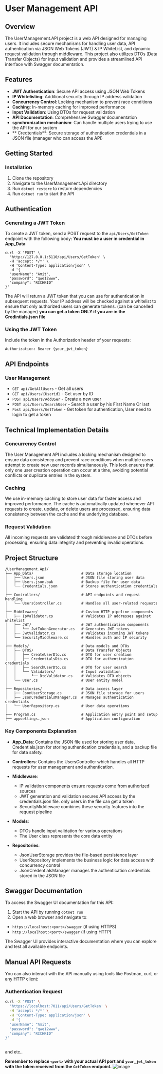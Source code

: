 ﻿# User Management API

## Overview

The UserManagement.API project is a web API designed for managing users. It includes secure mechanisms for handling user data, API authentication via JSON Web Tokens (JWT) & IP WhiteList, and dynamic request validation through middleware. This project also utilizes DTOs (Data Transfer Objects) for input validation and provides a streamlined API interface with Swagger documentation.

## Features

- **JWT Authentication**: Secure API access using JSON Web Tokens
- **IP Whitelisting**: Additional security through IP address validation
- **Concurrency Control**: Locking mechanism to prevent race conditions
- **Caching**: In-memory caching for improved performance
- **Input Validation**: Using DTOs for request validation
- **API Documentation**: Comprehensive Swagger documentation
- **synchronization mechanism**: Can handle multiple users trying to use the API for our system
- ** Credtentials**: Secure storage of authentication credentials in a JSON file (manager who can access the API)

## Getting Started

### Installation

1. Clone the repository
2. Navigate to the UserManagement.Api directory
3. Run `dotnet restore` to restore dependencies
5. Run `dotnet run` to start the API

## Authentication

### Generating a JWT Token

To create a JWT token, send a POST request to the `api/Users/GetToken` endpoint with the following body:
**You must be a user in credential in App_Data**
```
curl -X 'POST' \
  'http://127.0.0.1:5110/api/Users/GetToken' \
  -H 'accept: */*' \
  -H 'Content-Type: application/json' \
  -d '{
  "userName": "Amit",
  "password": "qwe12www",
  "company": "RICHKID"
}'
```

The API will return a JWT token that you can use for authentication in subsequent requests. 
Your IP address will be checked against a whitelist to ensure that only authorized users can generate tokens.
(can be cancelled by the manager)
**you can get a token ONLY if you are in the Credintials.json file**

### Using the JWT Token

Include the token in the Authorization header of your requests:

```
Authorization: Bearer {your_jwt_token}
```

## API Endpoints

### User Management

- `GET api/GetAllUsers` - Get all users
- `GET api/Users/{Userid}` - Get user by ID
- `POST api/Users/AddUSer` - Create a new user
- `POST api/Users/SearchUser` - Search a user by his First Name Or last
- `Post api/Users/GetToken` - Get token for authentication, User need to login to get a token


## Technical Implementation Details

### Concurrency Control

The User Management API includes a locking mechanism designed to ensure data consistency and prevent race conditions when multiple users attempt to create new user records simultaneously. This lock ensures that only one user creation operation can occur at a time, avoiding potential conflicts or duplicate entries in the system.

### Caching

We use in-memory caching to store user data for faster access and improved performance. The cache is automatically updated whenever API requests to create, update, or delete users are processed, ensuring data consistency between the cache and the underlying database.

### Request Validation

All incoming requests are validated through middleware and DTOs before processing, ensuring data integrity and preventing invalid operations.

## Project Structure

```
/UserManagement.Api/
├── App_Data/                      # Data storage location
│   ├── Users.json                 # JSON file storing user data
│   ├── Users.json.bak             # Backup file for user data
│   └── Credentials.json           # Stores authentication credentials
│
├── Controllers/                   # API endpoints and request handling
│   └── UsersController.cs         # Handles all user-related requests
│
├── Middleware/                    # Custom HTTP pipeline components
│   ├── IpValidator.cs             # Validates IP addresses against whitelist
│   ├── JWT/                       # JWT authentication components
│   │   └── JwtTokenGenerator.cs   # Generates JWT tokens
│   ├── JwtValidator.cs            # Validates incoming JWT tokens
│   └── SecurityMiddleware.cs      # Handles auth and IP security
│
├── Models/                        # Data models and DTOs
│   ├── DTOS/                      # Data Transfer Objects
│   │   ├── CreateUserDto.cs       # DTO for user creation
│   │   ├── CredentialsDto.cs      # DTO for authentication credentials
│   │   ├── SearchUserDto.cs       # DTO for user search
│   │   └── Validators/            # Input validation
│   │       └── DtoValidator.cs    # Validates DTO objects
│   └── User.cs                    # User entity model
│
├── Repositories/                  # Data access layer
│   ├── JsonUserStorage.cs         # JSON file storage for users
│   ├── JsonCredentialsManager.cs  # Manages authentication credentials
│   └── UserRepository.cs          # User data operations
│
├── Program.cs                     # Application entry point and setup
├── appsettings.json               # Application configuration
```

### Key Components Explanation

- **App_Data**: Contains the JSON file used for storing user data, 
 Credentials.json for storing authentication credentials, and a backup file for data safety.

- **Controllers**: Contains the UsersController which handles all HTTP requests for user management and authentication.

- **Middleware**: 
  - IP validation components ensure requests come from authorized sources
  - JWT generation and validation secures API access by the credentials.json file. only users in the file can get a token
  - SecurityMiddleware combines these security features into the request pipeline

- **Models**: 
  - DTOs handle input validation for various operations
  - The User class represents the core data entity

- **Repositories**: 
  - JsonUserStorage provides the file-based persistence layer
  - UserRepository implements the business logic for data access with concurrency control
  - JsonCredentialsManager manages the authentication credentials stored in the JSON file

## Swagger Documentation

To access the Swagger UI documentation for this API:

1. Start the API by running `dotnet run`
2. Open a web browser and navigate to:
  - `https://localhost:<port>/swagger` (if using HTTPS)
  - `http://localhost:<port>/swagger` (if using HTTP)
  
The Swagger UI provides interactive documentation where you can explore and test all available endpoints.

## Manual API Requests

You can also interact with the API manually using tools like Postman, curl, or any HTTP client:

### Authentication Request
```bash
curl -X 'POST' \
  'https://localhost:7011/api/Users/GetToken' \
  -H 'accept: */*' \
  -H 'Content-Type: application/json' \
  -d '{
  "userName": "Amit",
  "password": "qwe12www",
  "company": "RICHKID"
}'
 
```
and etc..

**Remember to replace `<port>` with your actual API port and `your_jwt_token` with the token received from the `GetToken` endpoint.**
![image](https://github.com/user-attachments/assets/9636e677-d7eb-49f4-b1d1-8dd5fbe19092)








